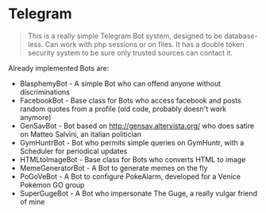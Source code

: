 # Telegram
> This is a really simple Telegram Bot system, designed to be database-less.
> Can work with php sessions or on files.
> It has a double token security system to be sure only trusted sources can contact it.

Already implemented Bots are:
* BlasphemyBot - A simple Bot who can offend anyone without discriminations
* FacebookBot - Base class for Bots who access facebook and posts random quotes from a profile (old code, probably doesn't work anymore)
* GenSavBot - Bot based on http://gensav.altervista.org/ who does satire on Matteo Salvini, an italian politician
* GymHuntrBot - Bot who permits simple queries on GymHuntr, with a Scheduler for periodical updates
* HTMLtoImageBot - Base class for Bots who converts HTML to image
* MemeGeneratorBot - A Bot to generate memes on the fly
* PoGoVeBot - A Bot to configure PokeAlarm, developed for a Venice Pokémon GO group
* SuperGugeBot - A Bot who impersonate The Guge, a really vulgar friend of mine
